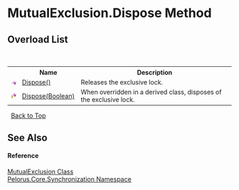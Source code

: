 # MutualExclusion.Dispose Method 
 


## Overload List
&nbsp;<table><tr><th></th><th>Name</th><th>Description</th></tr><tr><td>![Public method](media/pubmethod.gif "Public method")</td><td><a href="51CB46BF">Dispose()</a></td><td>
Releases the exclusive lock.</td></tr><tr><td>![Protected method](media/protmethod.gif "Protected method")</td><td><a href="6B9ADC6F">Dispose(Boolean)</a></td><td>
When overridden in a derived class, disposes of the exclusive lock.</td></tr></table>&nbsp;
<a href="#mutualexclusion.dispose-method">Back to Top</a>

## See Also


#### Reference
<a href="516E972A">MutualExclusion Class</a><br /><a href="3DF715C2">Pelorus.Core.Synchronization Namespace</a><br />